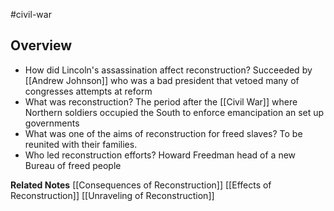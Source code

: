 #civil-war 
## Overview
- How did Lincoln's assassination affect reconstruction?
	Succeeded by [[Andrew Johnson]] who was a bad president that vetoed many of congresses attempts at reform
- What was reconstruction?
	The period after the [[Civil War]] where Northern soldiers occupied the South to enforce emancipation an set up governments
- What was one of the aims of reconstruction for freed slaves?
	To be reunited with their families.
- Who led reconstruction efforts?
	Howard Freedman head of a new Bureau of freed people

**Related Notes**
[[Consequences of Reconstruction]]
[[Effects of Reconstruction]]
[[Unraveling of Reconstruction]]
